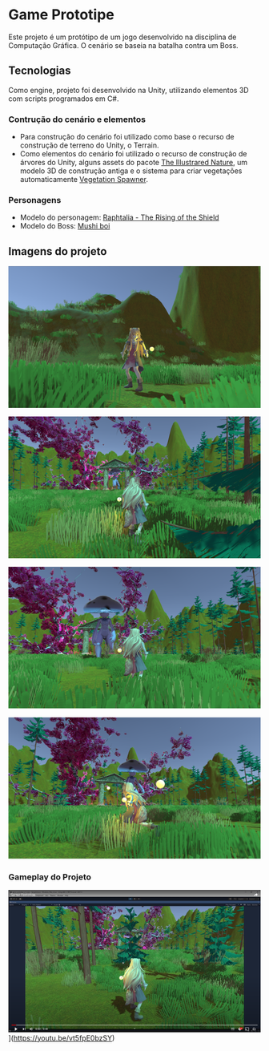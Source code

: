 # Game Prototipe

Este projeto é um protótipo de um jogo desenvolvido na disciplina de Computação Gráfica. O cenário se baseia na batalha contra um Boss.

## Tecnologias

Como engine, projeto  foi desenvolvido na Unity, utilizando elementos 3D com scripts programados em C#.

### Contrução do cenário e elementos

 - Para construção do cenário foi utilizado como base o recurso de construção de terreno do Unity, o Terrain.
 - Como elementos do cenário foi utilizado o recurso de construção de árvores do Unity, alguns assets do pacote [The Illustrared Nature](https://assetstore.unity.com/packages/3d/vegetation/the-illustrated-nature-sample-161188), um modelo 3D de construção antiga e o sistema para criar vegetações automaticamente [Vegetation Spawner](https://assetstore.unity.com/packages/tools/terrain/vegetation-spawner-177192).

### Personagens

 - Modelo do personagem: [Raphtalia - The Rising of the Shield](https://www.renderhub.com/ilham45/raphtalia-the-rising-of-the-shield-hero)
 - Modelo do Boss: [Mushi boi](https://sketchfab.com/3d-models/mushi-boi-a7b771ca2a41425da3ddfc1d296f4a2f)

## Imagens do projeto

![Personagem](https://github.com/wTornich/game-prototipe-v1/blob/main/Readme%20Imgs/img1.png?raw=true)

![Cenário](https://github.com/wTornich/game-prototipe-v1/blob/main/Readme%20Imgs/img2.png?raw=true)

![Boss](https://github.com/wTornich/game-prototipe-v1/blob/main/Readme%20Imgs/img3.png?raw=true)

![Battle](https://github.com/wTornich/game-prototipe-v1/blob/main/Readme%20Imgs/img4.png?raw=true)

### Gameplay do Projeto

![Gameplay](https://github.com/wTornich/game-prototipe-v1/blob/main/Readme%20Imgs/gameplay.png?raw=true)](https://youtu.be/vt5fpE0bzSY)


